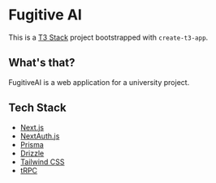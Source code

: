 # Fugitive AI

This is a [T3 Stack](https://create.t3.gg/) project bootstrapped with `create-t3-app`.

## What's that?

FugitiveAI is a web application for a university project.

## Tech Stack

- [Next.js](https://nextjs.org)
- [NextAuth.js](https://next-auth.js.org)
- [Prisma](https://prisma.io)
- [Drizzle](https://orm.drizzle.team)
- [Tailwind CSS](https://tailwindcss.com)
- [tRPC](https://trpc.io)
